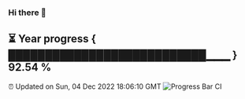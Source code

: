 ### Hi there 👋
⏳ Year progress { ███████████████████████████▁▁▁ } 92.54 %
---
⏰ Updated on Sun, 04 Dec 2022 18:06:10 GMT
![Progress Bar CI](https://github.com/Moyi321/Moyi321/workflows/Progress%20Bar%20CI/badge.svg)
